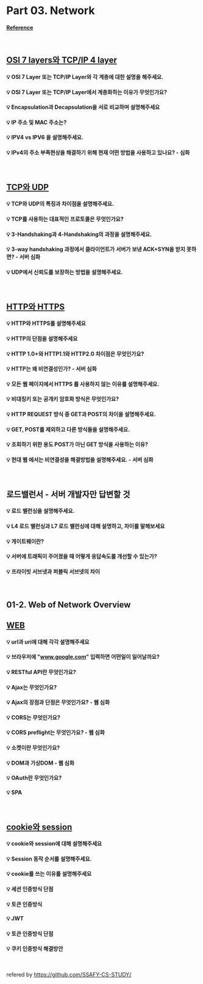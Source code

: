 # Part 03. Network

[**Reference**](https://github.com/SSAFY-CS-STUDY/Tech_interview/tree/main/03.Operating_system)

<br>

## [OSI 7 layers와 TCP/IP 4 layer](./OSI_7_layers&TCP,IP_4_layer.md)

#### 💡 OSI 7 Layer 또는 TCP/IP Layer와 각 계층에 대한 설명을 해주세요.

#### 💡 OSI 7 Layer 또는 TCP/IP Layer에서 계층화하는 이유가 무엇인가요?

#### 💡 Encapsulation과 Decapsulation을 서로 비교하며 설명해주세요

#### 💡 IP 주소 및 MAC 주소는?

#### 💡 IPV4 vs IPV6 을 설명해주세요.

#### 💡 IPv4의 주소 부족현상을 해결하기 위해 현재 어떤 방법을 사용하고 있나요? - 심화

<br>

## [TCP와 UDP](./TCP&UDP.md)

#### 💡 TCP와 UDP의 특징과 차이점을 설명해주세요.

#### 💡 TCP를 사용하는 대표적인 프로토콜은 무엇인가요?

#### 💡 3-Handshaking과 4-Handshaking의 과정을 설명해주세요. 

#### 💡 3-way handshaking 과정에서 클라이언트가 서버가 보낸 ACK+SYN을 받지 못하면? - 서버 심화

#### 💡 UDP에서 신뢰도를 보장하는 방법을 설명해주세요.

<br>

## [HTTP와 HTTPS](./HTTP&HTTPS.md)

#### 💡 HTTP와 HTTPS를 설명해주세요

#### 💡 HTTP의 단점을 설명해주세요

#### 💡 HTTP 1.0+와 HTTP1.1와 HTTP2.0 차이점은 무엇인가요?

#### 💡 HTTP는 왜 비연결성인가? - 서버 심화

#### 💡 모든 웹 페이지에서 HTTPS 를 사용하지 않는 이유를 설명해주세요.

#### 💡 비대칭키 또는 공개키 암호화 방식은 무엇인가요?

#### 💡 HTTP REQUEST 방식 중 GET과 POST의 차이을 설명해주세요.

#### 💡 GET, POST를 제외하고 다른 방식들을 설명해주세요.

#### 💡 조회하기 위한 용도 POST가 아닌 GET 방식을 사용하는 이유?  

#### 💡 현대 웹 에서는 비연결성을 해결방법을 설명해주세요. - 서버 심화

<br>

## 로드밸런서 - 서버 개발자만 답변할 것

#### 💡 로드 밸런싱을 설명해주세요.  

#### 💡 L4 로드 밸런싱과 L7 로드 밸런싱에 대해 설명하고, 차이를 말해보세요  

#### 💡 게이트웨이란?  

#### 💡 서버에 트래픽이 주어졌을 때 어떻게 응답속도를 개선할 수 있는가?  

#### 💡 프라이빗 서브넷과 퍼블릭 서브넷의 차이

<br>

## 01-2. Web of Network Overview

## [WEB](./WEB.md)

#### 💡 url과 uri에 대해 각각 설명해주세요  

#### 💡 브라우저에 "www.google.com" 입력하면 어떤일이 일어날까요?  

#### 💡 RESTful API란 무엇인가요?  

#### 💡 Ajax는 무엇인가요?  

#### 💡 Ajax의 장점과 단점은 무엇인가요? - 웹 심화  

#### 💡 CORS는 무엇인가요?  

#### 💡 CORS preflight는 무엇인가요? - 웹 심화 

#### 💡 소켓이란 무엇인가요?  

#### 💡 DOM과 가상DOM - 웹 심화  

#### 💡 OAuth란 무엇인가요?  

#### 💡 SPA  

<br>

## [cookie와 session](./cookie&session.md)

#### 💡 cookie와 session에 대해 설명해주세요  

#### 💡 Session 동작 순서를 설명해주세요.  

#### 💡 cookie를 쓰는 이유를 설명해주세요  

#### 💡 세션 인증방식 단점  

#### 💡 토큰 인증방식

#### 💡 JWT   

#### 💡 토큰 인증방식 단점  

#### 💡 쿠키 인증방식 해결방안 

<br>

refered by https://github.com/SSAFY-CS-STUDY/